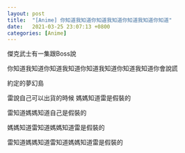 ```yaml
---
layout: post
title:  "[Anime] 你知道我知道你知道我知道你知道我知道你知道"
date:   2021-03-25 23:07:13 +0800
categories: [Anime]
---
```


傑克武士有一集跟Boss說

你知道我知道你知道我知道你知道我知道你知道我知道你會說謊

 

約定的夢幻島

雷說自己可以出貨的時候  媽媽知道雷是假裝的

雷知道媽媽知道自己是假裝的

媽媽知道雷知道媽媽知道雷是假裝的

雷知道媽媽知道雷知道媽媽知道雷是假裝的
